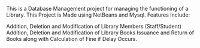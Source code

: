 This is a Database Management project for managing the functioning of a Library. This Project is Made using NetBeans and Mysql. Features Include:

Addition, Deletion and Modification of Library Members (Staff/Student)
Addition, Deletion and Modification of Library Books
Issuance and Return of Books along with Calculation of Fine if Delay Occurs.
